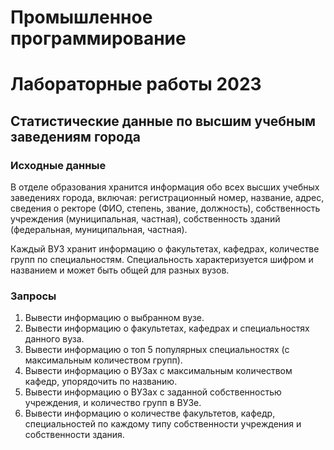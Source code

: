 # Промышленное программирование
# Лабораторные работы 2023

## Статистические данные по высшим учебным заведениям города

### Исходные данные

В отделе образования хранится информация обо всех высших учебных 
заведениях города, включая: регистрационный номер, название, адрес, сведения о 
ректоре (ФИО, степень, звание, должность), собственность учреждения 
(муниципальная, частная), собственность зданий (федеральная, муниципальная, частная).

Каждый ВУЗ хранит информацию о факультетах, кафедрах, количестве групп 
по специальностям. Специальность характеризуется шифром и названием и может 
быть общей для разных вузов.

### Запросы 

1) Вывести информацию о выбранном вузе.
2) Вывести информацию о факультетах, кафедрах и специальностях данного 
вуза.
3) Вывести информацию о топ 5 популярных специальностях (с максимальным 
количеством групп).
4) Вывести информацию о ВУЗах с максимальным количеством кафедр, 
упорядочить по названию.
5) Вывести информацию о ВУЗах с заданной собственностью учреждения, и 
количество групп в ВУЗе. 
6) Вывести информацию о количестве факультетов, кафедр, специальностей по 
каждому типу собственности учреждения и собственности здания.



